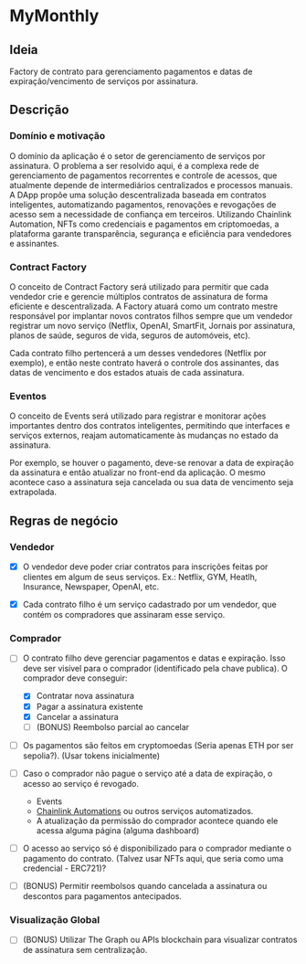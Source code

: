 # MyMonthly

## Ideia

Factory de contrato para gerenciamento pagamentos e datas de expiração/vencimento de serviços por assinatura.

## Descrição

### Domínio e motivação

O domínio da aplicação é o setor de gerenciamento de serviços por assinatura. O problema a ser resolvido aqui, é a complexa rede de gerenciamento de pagamentos recorrentes e controle de acessos, que atualmente depende de intermediários centralizados e processos manuais. A DApp propõe uma solução descentralizada baseada em contratos inteligentes, automatizando pagamentos, renovações e revogações de acesso sem a necessidade de confiança em terceiros. Utilizando Chainlink Automation, NFTs como credenciais e pagamentos em criptomoedas, a plataforma garante transparência, segurança e eficiência para vendedores e assinantes.

### Contract Factory

O conceito de Contract Factory será utilizado para permitir que cada vendedor crie e gerencie múltiplos contratos de assinatura de forma eficiente e descentralizada. A Factory atuará como um contrato mestre responsável por implantar novos contratos filhos sempre que um vendedor registrar um novo serviço (Netflix, OpenAI, SmartFit, Jornais por assinatura, planos de saúde, seguros de vida, seguros de automóveis, etc).

Cada contrato filho pertencerá a um desses vendedores (Netflix por exemplo), e então neste contrato haverá o controle dos assinantes, das datas de vencimento e dos estados atuais de cada assinatura.

### Eventos

O conceito de Events será utilizado para registrar e monitorar ações importantes dentro dos contratos inteligentes, permitindo que interfaces e serviços externos, reajam automaticamente às mudanças no estado da assinatura. 

Por exemplo, se houver o pagamento, deve-se renovar a data de expiração da assinatura e então atualizar no front-end da aplicação. O mesmo acontece caso a assinatura seja cancelada ou sua data de vencimento seja extrapolada.

## Regras de negócio

### Vendedor

- [x] O vendedor deve poder criar contratos para inscrições feitas por clientes em algum de seus serviços. Ex.: Netflix, GYM, Heatlh, Insurance, Newspaper, OpenAI, etc.

- [x] Cada contrato filho é um serviço cadastrado por um vendedor, que contém os compradores que assinaram esse serviço.

### Comprador

- [ ] O contrato filho deve gerenciar pagamentos e datas e expiração. Isso deve ser visível para o comprador (identificado pela chave publica). O comprador deve conseguir:
    - [x] Contratar nova assinatura
    - [x] Pagar a assinatura existente
    - [x] Cancelar a assinatura
    - [ ] (BONUS) Reembolso parcial ao cancelar

- [ ] Os pagamentos são feitos em cryptomoedas (Seria apenas ETH por ser sepolia?). (Usar tokens inicialmente)

- [ ] Caso o comprador não pague o serviço até a data de expiração, o acesso ao serviço é revogado. 
    - Events
    - [Chainlink Automations](https://chain.link/automation) ou outros serviços automatizados.
    - A atualização da permissão do comprador acontece quando ele acessa alguma página (alguma dashboard)

- [ ] O acesso ao serviço só é disponibilizado para o comprador mediante o pagamento do contrato. (Talvez usar NFTs aqui, que seria como uma credencial - ERC721)?

- [ ] (BONUS) Permitir reembolsos quando cancelada a assinatura ou descontos para pagamentos antecipados.

### Visualização Global

- [ ] (BONUS) Utilizar The Graph ou APIs blockchain para visualizar contratos de assinatura sem centralização.